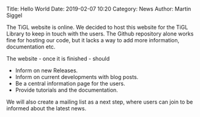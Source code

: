 Title: Hello World
Date: 2019-02-07 10:20
Category: News
Author: Martin Siggel


The TiGL website is online. We decided to host this website for the TiGL Library to keep
in touch with the users. The Github repository alone works fine for hosting our code,
but it lacks a way to add more information, documentation etc. 

The website - once it is finished - should 

 * Inform on new Releases.
 * Inform on current developments with blog posts.
 * Be a central information page for the users.
 * Provide tutorials and the documentation.
 
 We will also create a mailing list as a next step, where users can join to be informed about the latest news.